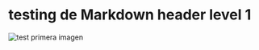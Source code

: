 # testing de Markdown header level 1 

![test primera imagen](https://octodex.github.com/images/yaktocat.png)
